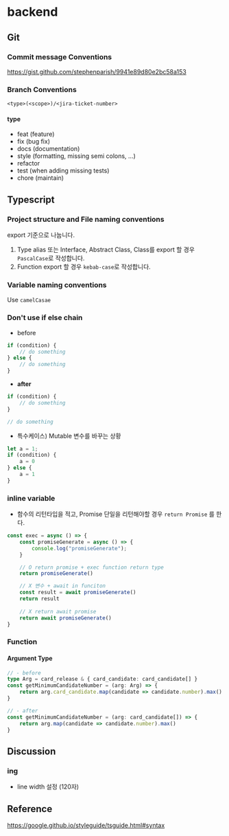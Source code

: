 # backend

## Git

### Commit message Conventions

<https://gist.github.com/stephenparish/9941e89d80e2bc58a153>

### Branch Conventions

`<type>(<scope>)/<jira-ticket-number>`

#### type

- feat (feature)
- fix (bug fix)
- docs (documentation)
- style (formatting, missing semi colons, …)
- refactor
- test (when adding missing tests)
- chore (maintain)

## Typescript

### Project structure and File naming conventions

export 기준으로 나눕니다.

1. Type alias 또는 Interface, Abstract Class, Class를 export 할 경우 `PascalCase`로 작성합니다.
2. Function export 할 경우 `kebab-case`로 작성합니다.

### Variable naming conventions

Use `camelCasae`

### Don't use if else chain

- before

```javascript
if (condition) {
    // do something
} else {
    // do something
}
```

- **after**

```javascript
if (condition) {
    // do something
}

// do something
```

- 특수케이스) Mutable 변수를 바꾸는 상황

```javascript
let a = 1;
if (condition) {
    a = 0
} else {
    a = 1
}
```

### inline variable

- 함수의 리턴타입을 적고, Promise 단일을 리턴해야할 경우 `return Promise` 를 한다.

```javascript
const exec = async () => {
    const promiseGenerate = async () => {
        console.log("promiseGenerate");
    }

    // O return promise + exec function return type
    return promiseGenerate()

    // X 변수 + await in funciton
    const result = await promiseGenerate()
    return result
 
    // X return await promise 
    return await promiseGenerate()
}
```

### Function

#### Argument Type

```typescript
// - before
type Arg = card_release & { card_candidate: card_candidate[] }
const getMinimumCandidateNumber = (arg: Arg) => {
    return arg.card_candidate.map(candidate => candidate.number).max()
}

// - after
const getMinimumCandidateNumber = (arg: card_candidate[]) => {
    return arg.map(candidate => candidate.number).max()
}

```

## Discussion

### ing

- line width 설정 (120자)

## Reference

<https://google.github.io/styleguide/tsguide.html#syntax>
